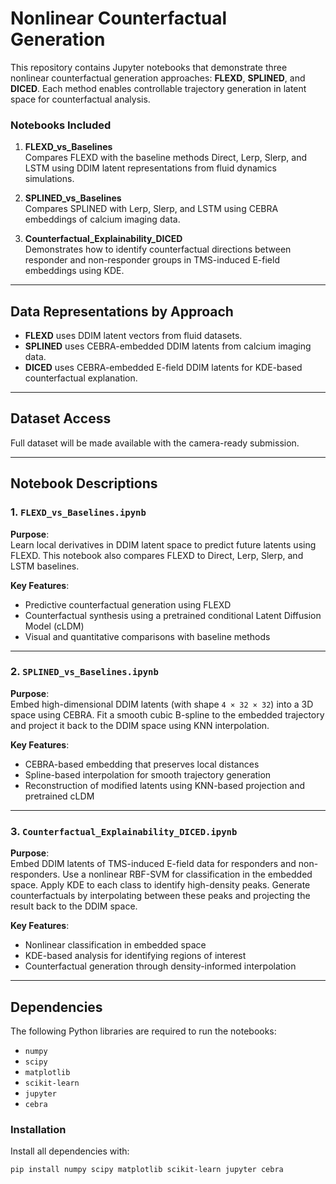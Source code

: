 # Nonlinear Counterfactual Generation

This repository contains Jupyter notebooks that demonstrate three nonlinear counterfactual generation approaches: **FLEXD**, **SPLINED**, and **DICED**. Each method enables controllable trajectory generation in latent space for counterfactual analysis.

### Notebooks Included

1. **FLEXD_vs_Baselines**  
   Compares FLEXD with the baseline methods Direct, Lerp, Slerp, and LSTM using DDIM latent representations from fluid dynamics simulations.

2. **SPLINED_vs_Baselines**  
   Compares SPLINED with Lerp, Slerp, and LSTM using CEBRA embeddings of calcium imaging data.

3. **Counterfactual_Explainability_DICED**  
   Demonstrates how to identify counterfactual directions between responder and non-responder groups in TMS-induced E-field embeddings using KDE.

---

## Data Representations by Approach

- **FLEXD** uses DDIM latent vectors from fluid datasets.
- **SPLINED** uses CEBRA-embedded DDIM latents from calcium imaging data.
- **DICED** uses CEBRA-embedded E-field DDIM latents for KDE-based counterfactual explanation.

---

## Dataset Access

Full dataset will be made available with the camera-ready submission.

---

## Notebook Descriptions

### 1. `FLEXD_vs_Baselines.ipynb`

**Purpose**:  
Learn local derivatives in DDIM latent space to predict future latents using FLEXD. This notebook also compares FLEXD to Direct, Lerp, Slerp, and LSTM baselines.

**Key Features**:
- Predictive counterfactual generation using FLEXD
- Counterfactual synthesis using a pretrained conditional Latent Diffusion Model (cLDM)
- Visual and quantitative comparisons with baseline methods

---

### 2. `SPLINED_vs_Baselines.ipynb`

**Purpose**:  
Embed high-dimensional DDIM latents (with shape `4 × 32 × 32`) into a 3D space using CEBRA. Fit a smooth cubic B-spline to the embedded trajectory and project it back to the DDIM space using KNN interpolation.

**Key Features**:
- CEBRA-based embedding that preserves local distances
- Spline-based interpolation for smooth trajectory generation
- Reconstruction of modified latents using KNN-based projection and pretrained cLDM

---

### 3. `Counterfactual_Explainability_DICED.ipynb`

**Purpose**:  
Embed DDIM latents of TMS-induced E-field data for responders and non-responders. Use a nonlinear RBF-SVM for classification in the embedded space. Apply KDE to each class to identify high-density peaks. Generate counterfactuals by interpolating between these peaks and projecting the result back to the DDIM space.

**Key Features**:
- Nonlinear classification in embedded space
- KDE-based analysis for identifying regions of interest
- Counterfactual generation through density-informed interpolation

---

## Dependencies

The following Python libraries are required to run the notebooks:

- `numpy`
- `scipy`
- `matplotlib`
- `scikit-learn`
- `jupyter`
- `cebra`

### Installation

Install all dependencies with:

```bash
pip install numpy scipy matplotlib scikit-learn jupyter cebra
